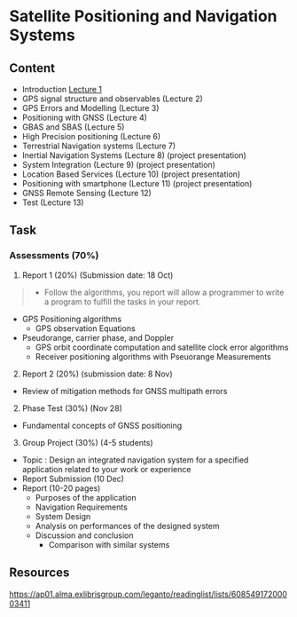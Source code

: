 # Satellite Positioning and Navigation Systems

## Content
- Introduction [Lecture 1](./LSGI533Lec1.md)
- GPS signal structure and observables (Lecture 2)
- GPS Errors and Modelling (Lecture 3)
- Positioning with GNSS (Lecture 4)
- GBAS and SBAS (Lecture 5)
- High Precision positioning (Lecture 6)
- Terrestrial Navigation systems (Lecture 7)
- Inertial Navigation Systems (Lecture 8) (project presentation)
- System Integration (Lecture 9) (project presentation)
- Location Based Services (Lecture 10) (project presentation)
- Positioning with smartphone (Lecture 11) (project presentation)
- GNSS Remote Sensing (Lecture 12)
- Test (Lecture 13)

## Task
### Assessments (70%)

1. Report 1 (20%) (Submission date: 18 Oct)
> - Follow the algorithms, you report will allow a programmer to write a program to fulfill the tasks in your report.
- GPS Positioning algorithms
    - GPS observation Equations
- Pseudorange, carrier phase, and Doppler
    - GPS orbit coordinate computation and satellite clock error algorithms
    - Receiver positioning algorithms with Pseuorange Measurements

2. Report 2 (20%) (submission date: 8 Nov)
- Review of mitigation methods for GNSS multipath errors

2. Phase Test (30%) (Nov 28)
- Fundamental concepts of GNSS positioning

3. Group Project (30%) (4-5 students)
- Topic : Design an integrated navigation system for a specified application related to your work or experience
- Report Submission (10 Dec)
- Report (10-20 pages)
  - Purposes of the application
  - Navigation Requirements
  - System Design
  - Analysis on performances of the designed system
  - Discussion and conclusion
    - Comparison with similar systems

## Resources
https://ap01.alma.exlibrisgroup.com/leganto/readinglist/lists/60854917200003411
